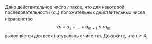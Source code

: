 Дано действительное число $r$ такое, что для некоторой последовательности 
$\{a_n\}$ положительных действительных чисел неравенство
$$a_1+a_2+\dots+a_{m+1}\leq ra_m$$ 
выполняется для всех натуральных чисел $m$. Докажите, что $r\geq 4$.